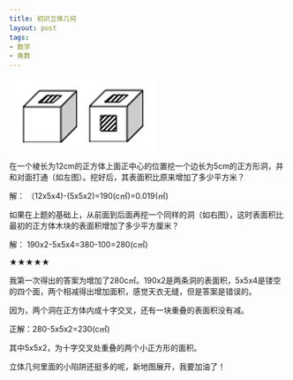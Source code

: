 ```yaml
---
title: 初识立体几何
layout: post
tags: 
- 数学
- 奥数
---
```


![](/images/litijiheGeometry1.png)

在一个棱长为12cm的正方体上面正中心的位置挖一个边长为5cm的正方形洞，并和对面打通（如左图）。挖好后，其表面积比原来增加了多少平方米？

解： （12x5x4)-(5x5x2)=190(c㎡)=0.019(㎡)

如果在上题的基础上，从前面到后面再挖一个同样的洞（如右图），这时表面积比最初的正方体木块的表面积增加了多少平方厘米？

解：  190x2-5x5x4=380-100=280(c㎡)

★★★★★ 
		      
我第一次得出的答案为增加了280c㎡。190x2是两条洞的表面积，5x5x4是镂空的四个面，两个相减得出增加面积，感觉天衣无缝，但是答案是错误的。

因为，两个洞在正方体内成十字交叉，还有一块重叠的表面积没有减。

正解：280-5x5x2=230(c㎡)

其中5x5x2，为十字交叉处重叠的两个小正方形的面积。

立体几何里面的小陷阱还挺多的呢，新地图展开，我要加油了！
